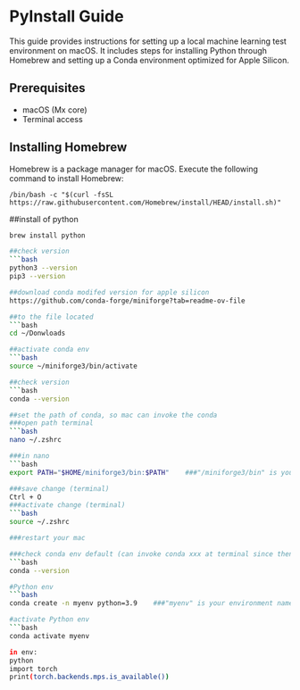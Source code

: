 # PyInstall Guide

This guide provides instructions for setting up a local machine learning test environment on macOS. It includes steps for installing Python through Homebrew and setting up a Conda environment optimized for Apple Silicon.

## Prerequisites

- macOS (Mx core)
- Terminal access

## Installing Homebrew

Homebrew is a package manager for macOS. Execute the following command to install Homebrew:

```
/bin/bash -c "$(curl -fsSL https://raw.githubusercontent.com/Homebrew/install/HEAD/install.sh)"
```

##install of python

```bash
brew install python

##check version
```bash
python3 --version
pip3 --version

##download conda modifed version for apple silicon
https://github.com/conda-forge/miniforge?tab=readme-ov-file

##to the file located
```bash
cd ~/Donwloads

##activate conda env
```bash
source ~/miniforge3/bin/activate

##check version
```bash
conda --version

##set the path of conda, so mac can invoke the conda
###open path terminal
```bash
nano ~/.zshrc

###in nano
```bash
export PATH="$HOME/miniforge3/bin:$PATH"    ###"/miniforge3/bin" is your conda bin path modify it to your path

###save change (terminal)
Ctrl + O
###activate change (terminal)
```bash 
source ~/.zshrc

###restart your mac

###check conda env default (can invoke conda xxx at terminal since then)
```bash
conda --version

#Python env
```bash
conda create -n myenv python=3.9    ###"myenv" is your environment name

#activate Python env
```bash
conda activate myenv

in env:
python
import torch
print(torch.backends.mps.is_available())





